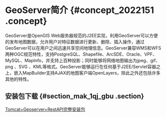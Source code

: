# GeoServer简介 {#concept_2022151 .concept}

GeoServer是OpenGIS Web服务器规范的J2EE实现，利用GeoServer可以方便的发布地图数据，允许用户对特征数据进行更新、删除、插入操作，通过GeoServer可以在用户之间迅速共享空间地理信息。GeoServer兼容WMS和WFS两种OGC规范特性，支持PostgreSQL、Shapefile、ArcSDE、Oracle、VPF、MySQL、MapInfo，并支持上百种投影；同时能够将网络地图输出为jpeg、gif、png 、SVG 、KML等格式。GeoServer能够运行在任何基于J2EE/Servlet容器之上，嵌入MapBuilder支持AJAX的地图客户端OpenLayers，除此之外还包括许多其他的特性。

## 安装包下载 {#section_mak_1qj_gbu .section}

[Tomcat+Geoserver+RestAPI完整安装包](http://ganos-driver.oss-cn-hangzhou.aliyuncs.com/apache-tomcat-8.5.34-with-ganos.zip)

